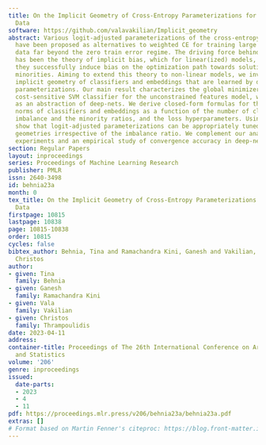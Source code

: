 ```yaml
---
title: On the Implicit Geometry of Cross-Entropy Parameterizations for Label-Imbalanced
  Data
software: https://github.com/valavakilian/Implicit_geometry
abstract: Various logit-adjusted parameterizations of the cross-entropy (CE) loss
  have been proposed as alternatives to weighted CE for training large models on label-imbalanced
  data far beyond the zero train error regime. The driving force behind those designs
  has been the theory of implicit bias, which for linear(ized) models, explains why
  they successfully induce bias on the optimization path towards solutions that favor
  minorities. Aiming to extend this theory to non-linear models, we investigate the
  implicit geometry of classifiers and embeddings that are learned by different CE
  parameterizations. Our main result characterizes the global minimizers of a non-convex
  cost-sensitive SVM classifier for the unconstrained features model, which serves
  as an abstraction of deep-nets. We derive closed-form formulas for the angles and
  norms of classifiers and embeddings as a function of the number of classes, the
  imbalance and the minority ratios, and the loss hyperparameters. Using these, we
  show that logit-adjusted parameterizations can be appropriately tuned to learn symmetric
  geometries irrespective of the imbalance ratio. We complement our analysis with
  experiments and an empirical study of convergence accuracy in deep-nets.
section: Regular Papers
layout: inproceedings
series: Proceedings of Machine Learning Research
publisher: PMLR
issn: 2640-3498
id: behnia23a
month: 0
tex_title: On the Implicit Geometry of Cross-Entropy Parameterizations for Label-Imbalanced
  Data
firstpage: 10815
lastpage: 10838
page: 10815-10838
order: 10815
cycles: false
bibtex_author: Behnia, Tina and Ramachandra Kini, Ganesh and Vakilian, Vala and Thrampoulidis,
  Christos
author:
- given: Tina
  family: Behnia
- given: Ganesh
  family: Ramachandra Kini
- given: Vala
  family: Vakilian
- given: Christos
  family: Thrampoulidis
date: 2023-04-11
address:
container-title: Proceedings of The 26th International Conference on Artificial Intelligence
  and Statistics
volume: '206'
genre: inproceedings
issued:
  date-parts:
  - 2023
  - 4
  - 11
pdf: https://proceedings.mlr.press/v206/behnia23a/behnia23a.pdf
extras: []
# Format based on Martin Fenner's citeproc: https://blog.front-matter.io/posts/citeproc-yaml-for-bibliographies/
---
```

